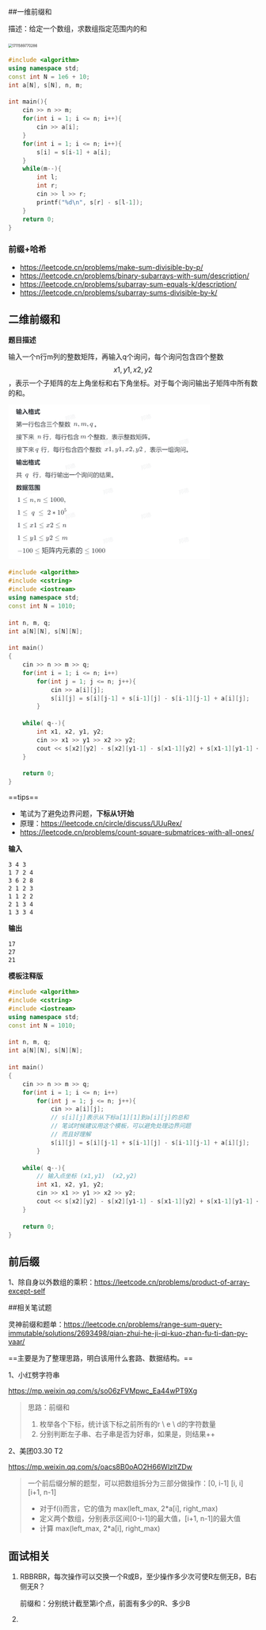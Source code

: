 ##一维前缀和

描述：给定一个数组，求数组指定范围内的和

<img src="E:\master2\coding_notes\DSA\algorithm_prefix.assets\1711589770286.png" alt="1711589770286" style="zoom: 50%;" />

```C++
#include <algorithm>
using namespace std;
const int N = 1e6 + 10;
int a[N], s[N], n, m;

int main(){
    cin >> n >> m;
    for(int i = 1; i <= n; i++){
        cin >> a[i];
    }
    for(int i = 1; i <= n; i++){
        s[i] = s[i-1] + a[i];
    }
    while(m--){
        int l;
        int r;
        cin >> l >> r;
        printf("%d\n", s[r] - s[l-1]);
    }
    return 0;
}
```

### 前缀+哈希

- https://leetcode.cn/problems/make-sum-divisible-by-p/
- https://leetcode.cn/problems/binary-subarrays-with-sum/description/
- https://leetcode.cn/problems/subarray-sum-equals-k/description/
- https://leetcode.cn/problems/subarray-sums-divisible-by-k/



## 二维前缀和

**题目描述**

输入一个n行m列的整数矩阵，再输入q个询问，每个询问包含四个整数 $$x1,y1,x2,y2$$，表示一个子矩阵的左上角坐标和右下角坐标。对于每个询问输出子矩阵中所有数的和。

<img src=".\algorithm_prefix.assets\1711590074197.png" alt="1711590074197" style="zoom:50%;" />

```C++
#include <algorithm>
#include <cstring>
#include <iostream>
using namespace std;
const int N = 1010;

int n, m, q;
int a[N][N], s[N][N];

int main()
{
    cin >> n >> m >> q;
    for(int i = 1; i <= n; i++)
        for(int j = 1; j <= n; j++){
            cin >> a[i][j];
            s[i][j] = s[i][j-1] + s[i-1][j] - s[i-1][j-1] + a[i][j];
        }
    
    while( q--){
        int x1, x2, y1, y2;
        cin >> x1 >> y1 >> x2 >> y2;
        cout << s[x2][y2] - s[x2][y1-1] - s[x1-1][y2] + s[x1-1][y1-1] << endl;
    }
        
    return 0;
}
```

==tips==

- 笔试为了避免边界问题，**下标从1开始**
- 原理：https://leetcode.cn/circle/discuss/UUuRex/
- https://leetcode.cn/problems/count-square-submatrices-with-all-ones/

**输入**

```
3 4 3
1 7 2 4
3 6 2 8
2 1 2 3
1 1 2 2
2 1 3 4
1 3 3 4
```

**输出**

```
17
27
21
```

**模板注释版**

```C++
#include <algorithm>
#include <cstring>
#include <iostream>
using namespace std;
const int N = 1010;

int n, m, q;
int a[N][N], s[N][N];

int main()
{
    cin >> n >> m >> q;
    for(int i = 1; i <= n; i++)
        for(int j = 1; j <= n; j++){
            cin >> a[i][j];
            // s[i][j]表示从下标a[1][1]到a[i][j]的总和
            // 笔试时候建议用这个模板，可以避免处理边界问题
            // 而且好理解
            s[i][j] = s[i][j-1] + s[i-1][j] - s[i-1][j-1] + a[i][j];
        }
    
    while( q--){
        // 输入点坐标 (x1,y1)  (x2,y2)
        int x1, x2, y1, y2; 
        cin >> x1 >> y1 >> x2 >> y2;
        cout << s[x2][y2] - s[x2][y1-1] - s[x1-1][y2] + s[x1-1][y1-1] << endl;
    }
        
    return 0;
}
```



## 前后缀

1、除自身以外数组的乘积：https://leetcode.cn/problems/product-of-array-except-self











##相关笔试题

灵神前缀和题单：https://leetcode.cn/problems/range-sum-query-immutable/solutions/2693498/qian-zhui-he-ji-qi-kuo-zhan-fu-ti-dan-py-vaar/

==主要是为了整理思路，明白该用什么套路、数据结构。==

1、小红劈字符串

https://mp.weixin.qq.com/s/so06zFVMpwc_Ea44wPT9Xg

> 思路：前缀和
>
> 1. 枚举各个下标，统计该下标之前所有的r \ e \ d的字符数量
> 2. 分别判断左子串、右子串是否为好串，如果是，则结果++



2、美团03.30 T2

https://mp.weixin.qq.com/s/oacs8B0oAO2H66WlzltZDw

> 一个前后缀分解的题型，可以把数组拆分为三部分做操作：[0, i-1] [i, i] [i+1, n-1]
>
> - 对于f(i)而言，它的值为   max(left_max, 2*a[i], right_max)
> - 定义两个数组，分别表示区间[0-i-1]的最大值，[i+1, n-1]的最大值
> - 计算 max(left_max, 2*a[i], right_max)



## 面试相关

1. RBBRBR，每次操作可以交换一个R或B，至少操作多少次可使R左侧无B，B右侧无R？

   前缀和：分别统计截至第i个点，前面有多少的R、多少B

2. 













